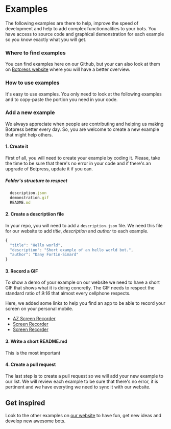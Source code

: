 # Examples

The following examples are there to help, improve the speed of development and help to add complex functionnalities to your bots.
You have access to source code and graphical demonstration for each example so you know exactly what you will get.

### Where to find examples

You can find examples here on our Github, but your can also look at them on [Botpress website](https://botpres.io/examples) where you will have a better overview.

### How to use examples

It's easy to use examples. You only need to look at the following examples and to copy-paste the portion you need in your code.

### Add a new example

We always appreciate when people are contributing and helping us making Botpress better every day. So, you are welcome to create a new example that might help others.

#### 1. Create it

First of all, you will need to create your example by coding it. Please, take the time to be sure that there's no error in your code and if there's an upgrade of Botpress, update it if you can.


##### Folder's structure to respect

```js
  description.json
  demonstration.gif
  README.md
```

#### 2. Create a descriptiion file

In your repo, you will need to add a `description.json` file. We need this file for our website to add *title*, *description* and *author* to each example.

```js
{
  "title": "Hello world",
  "description": "Short example of an hello world bot.",
  "author": "Dany Fortin-Simard"
}
```

#### 3. Record a GIF

To show a demo of your example on our website we need to have a short GIF that shows what it is doing concretly. The GIF needs to respect the standard ratio of *9:16* that almost every cellphone respects.

Here, we added some links to help you find an app to be able to record your screen on your personal mobile.

- [AZ Screen Recorder](https://play.google.com/store/apps/details?id=com.hecorat.screenrecorder.free)
- [Screen Recorder](https://play.google.com/store/apps/details?id=com.duapps.recorder)
- [Screen Recorder](https://play.google.com/store/apps/details?id=com.nll.screenrecorder)

#### 3. Write a short README.md

This is the most important 

#### 4. Create a pull request

The last step is to create a pull request so we will add your new example to our list. We will review each example to be sure that there's no error, it is pertinent and we have everyting we need to sync it with our website.

## Get inspired

Look to the other examples on [our website](https://botpress.io/examples) to have fun, get new ideas and develop new awesome bots.
